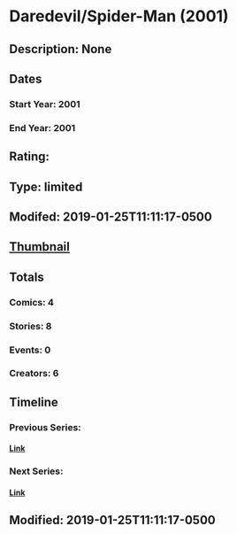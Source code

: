 # Daredevil/Spider-Man (2001)
## Description: None
## Dates
### Start Year: 2001
### End Year: 2001
## Rating: 
## Type: limited
## Modifed: 2019-01-25T11:11:17-0500
## [Thumbnail](http://i.annihil.us/u/prod/marvel/i/mg/3/90/5c4b351d77447.jpg)
## Totals
### Comics: 4
### Stories: 8
### Events: 0
### Creators: 6
## Timeline
### Previous Series: 
#### [Link]()
### Next Series: 
#### [Link]()
## Modified: 2019-01-25T11:11:17-0500